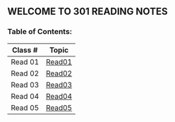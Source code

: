 ## WELCOME TO 301 READING NOTES
### Table of Contents:
 Class # | Topic 
 ------- | ----- 
Read 01 | [Read01](301read1.md) 
Read 02 | [Read02](301read2.md) 
Read 03 | [Read03](301read3.md) 
Read 04 | [Read04](301read4.md) 
Read 05 | [Read05](301read5.md) 
